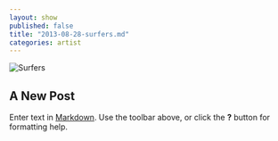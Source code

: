 ```yaml
---
layout: show
published: false
title: "2013-08-28-surfers.md"
categories: artist
---
```


![Surfers](/images/surfers.jpg)

## A New Post

Enter text in [Markdown](http://daringfireball.net/projects/markdown/). Use the toolbar above, or click the **?** button for formatting help.